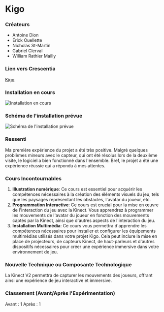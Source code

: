 # Kigo

### Créateurs
- Antoine Dion
- Érick Ouellette
- Nicholas St-Martin
- Gabriel Clerval
- William Rathier Mailly

### Lien vers Crescentia
[Kigo](https://tim-montmorency.com/2024/projets/Kigo/docs/web/index.html)

### Installation en cours
![Installation en cours](lien_vers_photo)

### Schéma de l'installation prévue
![Schéma de l'installation prévue](lien_vers_schema)

### Ressenti
Ma première expérience du projet a été très positive. Malgré quelques problèmes mineurs avec le capteur, qui ont été résolus lors de la deuxième visite, le logiciel a bien fonctionné dans l'ensemble. Bref, le projet a été une expérience réussie qui a répondu à mes attentes.

### Cours Incontournables
1. **Illustration numérique**: Ce cours est essentiel pour acquérir les compétences nécessaires à la création des éléments visuels du jeu, tels que les paysages représentant les obstacles, l'avatar du joueur, etc.
2. **Programmation Interactive**: Ce cours est crucial pour la mise en œuvre de l'interaction du jeu avec la Kinect. Vous apprendrez à programmer les mouvements de l'avatar du joueur en fonction des mouvements captés par la Kinect, ainsi que d'autres aspects de l'interaction du jeu.
3. **Installation Multimédia**: Ce cours vous permettra d'apprendre les compétences nécessaires pour installer et configurer les équipements multimédias utilisés dans votre projet Kigo. Cela peut inclure la mise en place de projecteurs, de capteurs Kinect, de haut-parleurs et d'autres dispositifs nécessaires pour créer une expérience immersive dans votre environnement de jeu.

### Nouvelle Technique ou Composante Technologique
La Kinect V2 permettra de capturer les mouvements des joueurs, offrant ainsi une expérience de jeu interactive et immersive.

### Classement (Avant/Après l'Expérimentation)
Avant : 1
Après : 1
